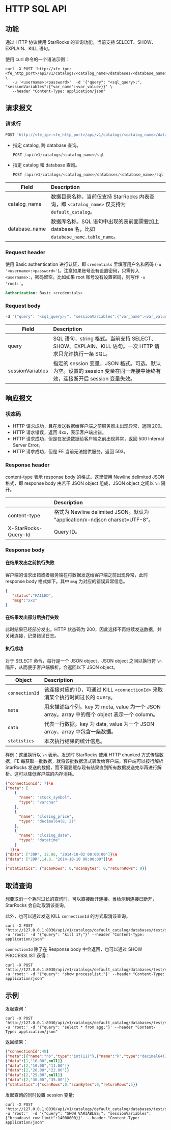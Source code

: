 # HTTP SQL API

## 功能

通过 HTTP 协议使用 StarRocks 的查询功能，当前支持 SELECT、SHOW、EXPLAIN、KILL 语句。

使用 curl 命令的一个语法示例：

```shell
curl -X POST 'http://<fe_ip>:<fe_http_port>/api/v1/catalogs/<catalog_name>/databases/<database_name>/sql' \
   -u '<username>:<password>'  -d '{"query": "<sql_query>;", "sessionVariables":{"var_name":<var_value>}}' \
   --header "Content-Type: application/json"
```

## 请求报文

### 请求行

```sql
POST 'http://<fe_ip>:<fe_http_port>/api/v1/catalogs/<catalog_name>/databases/<database_name>/sql'
```

- 指定 catalog, 跨 database 查询。

   ```SQL
   POST /api/v1/catalogs/<catalog_name>/sql
   ```

- 指定 catalog 和 database 查询。

   ```SQL
   POST /api/v1/catalogs/<catalog_name>/databases/<database_name>/sql
   ```

| Field                    | Description                                                  |
| ------------------------ | :----------------------------------------------------------- |
|  catalog_name            | 数据目录名称，当前仅支持 StarRocks 内表查询，即 `<catalog_name>` 仅支持为 `default_catalog`。|
|  database_name           | 数据库名称。SQL 语句中出现的表前面需要加上 database 名，比如 `database_name.table_name`。 |


### Request header

使用 Basic authentication 进行认证，即 `credentials` 里填写用户名和密码 (`-u '<username>:<password>'`)。注意如果账号没有设置密码，只需传入 `<username>:`，密码留空。比如如果 root 账号没有设置密码，则写作 `-u 'root:'`。

```SQL
Authorization: Basic <credentials>
```

### Request body

```SQL
-d '{"query": "<sql_query>;", "sessionVariables":{"var_name":<var_value>}}'
```

| Field                    | Description                                                  |
| ------------------------ | :----------------------------------------------------------- |
| query                    | SQL 语句，string 格式。当前支持 SELECT、SHOW、EXPLAIN、KILL 语句。一次 HTTP 请求只允许执行一条 SQL。 |
| sessionVariables         | 指定的 session 变量，JSON 格式。可选，默认为空。设置的 session 变量在同一连接中始终有效，连接断开后 session 变量失效。 |

## 响应报文

### 状态码

- HTTP 请求成功，且在发送数据给客户端之前服务器未出现异常，返回 200。
- HTTP 请求错误，返回 4xx，表示客户端出错。
- HTTP 请求成功，但是在发送数据给客户端之前出现异常，返回 500 Internal Server Error。
- HTTP 请求成功，但是 FE 当前无法提供服务，返回 503。

### Response header

content-type 表示 response body 的格式。这里使用 Newline delimited JSON 格式，即 response body 由若干 JSON object 组成，JSON object 之间以 `\n` 隔开。

|                      | Description                                                  |
| -------------------- | :----------------------------------------------------------- |
| content-type         | 格式为 Newline delimited JSON。默认为 "application/x-ndjson charset=UTF-8"。 |
| X-StarRocks-Query-Id | Query ID。                                                          |

### Response body

#### 在结果发出之前执行失败

客户端的请求出错或者服务端在将数据发送给客户端之前出现异常，此时 response body 格式如下。其中 `msg` 为对应的错误异常信息。

```json
{
   "status":"FAILED",
   "msg":"xxx"
}
```

#### 在结果发出部分后执行失败

此时结果已经部分发出，HTTP 状态码为 200，因此选择不再继续发送数据，并关闭连接，记录错误日志。

#### 执行成功

对于 SELECT 命令，每行是一个 JSON object，JSON object 之间以换行符 `\n` 隔开，从而便于客户端解析。会返回以下 JSON object。

| Object       | Description                                                  |
| ------------ | :----------------------------------------------------------- |
| `connectionId` | 该连接对应的 ID，可通过 KILL `<connectionId>` 来取消某个执行时间过长的 query。 |
| `meta`        | 用来描述每个列。key 为 meta, value 为一个 JSON array。array 中的每个 object 表示一个 column。 |
| `data`         | 代表一行数据。key 为 data, value 为一个 JSON  array，array 中包含一条数据。 |
| `statistics`   | 本次执行结果的统计信息。                                       |

样例：这里换行以 `\n` 表示。发送时 StarRocks 使用 HTTP chunked 方式传输数据，FE 每获取一批数据，就将该批数据流式转发给客户端。客户端可以按行解析 StarRocks 发送的数据，而不需要缓存现有结果直到所有数据发送完毕再进行解析。这可以降低客户端的内存消耗。

```json
{"connectionId": 7}\n
{"meta": [
    {
      "name": "stock_symbol",
      "type": "varchar"
    },
    {
      "name": "closing_price",
      "type": "decimal64(8, 2)"
    },
    {
      "name": "closing_date",
      "type": "datetime"
    }
  ]}\n
{"data": ["JDR", 12.86, "2014-10-02 00:00:00"]}\n
{"data": ["JDR",14.8, "2014-10-10 00:00:00"]}\n
...
{"statistics": {"scanRows": 0,"scanBytes": 0,"returnRows": 9}}
```

## 取消查询

想要取消一个耗时过长的查询时，可以直接断开连接。当检测到连接已断开，StarRocks 会自动取消该查询。

此外，也可以通过发送 KILL `connectionId` 的方式取消该查询。

```shell
curl -X POST 'http://127.0.0.1:8030/api/v1/catalogs/default_catalog/databases/test/sql' -u 'root:' -d '{"query": "kill 17;"}' --header "Content-Type: application/json"
```

`connectionId` 除了在 Response body 中会返回，也可以通过 SHOW PROCESSLIST 获得：

```shell
curl -X POST 'http://127.0.0.1:8030/api/v1/catalogs/default_catalog/databases/test/sql' -u 'root:' -d '{"query": "show processlist;"}' --header "Content-Type: application/json"
```

## 示例

发起查询：

```shell
curl -X POST 'http://127.0.0.1:8030/api/v1/catalogs/default_catalog/databases/test/sql' -u 'root:' -d '{"query": "select * from agg;"}' --header "Content-Type: application/json"
```

返回结果：

```json
{"connectionId":49}
{"meta":[{"name":"no","type":"int(11)"},{"name":"k","type":"decimal64(10, 2)"},{"name":"v","type":"decimal64(10, 2)"}]}
{"data":[1,"10.00",null]}
{"data":[2,"10.00","11.00"]}
{"data":[2,"20.00","22.00"]}
{"data":[2,"25.00",null]}
{"data":[2,"30.00","35.00"]}
{"statistics":{"scanRows":0,"scanBytes":0,"returnRows":5}}
```

发起查询的同时设置 session 变量:

```shell
curl -X POST 'http://127.0.0.1:8030/api/v1/catalogs/default_catalog/databases/test/sql' -u 'root:'  -d '{"query": "SHOW VARIABLES;", "sessionVariables":{"broadcast_row_limit":14000000}}'  --header "Content-Type: application/json"
```
